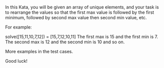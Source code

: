 In this Kata, you will be given an array of unique elements, and your task is to rearrange the values so that the first max value is followed by the first minimum, followed by second max value then second min value, etc.

For example:

solve([15,11,10,7,12]) = [15,7,12,10,11]
The first max is 15 and the first min is 7. The second max is 12 and the second min is 10 and so on.

More examples in the test cases.

Good luck!

